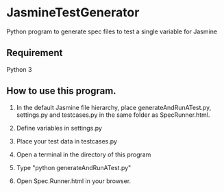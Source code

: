# JasmineTestGenerator
Python program to generate spec files to test a single variable for Jasmine

## Requirement
Python 3

## How to use this program.

1. In the default Jasmine file hierarchy, place generateAndRunATest.py, settings.py and testcases.py in the same folder as SpecRunner.html.

2. Define variables in settings.py

3. Place your test data in testcases.py

4. Open a terminal in the directory of this program

5. Type "python generateAndRunATest.py"

6. Open Spec.Runner.html in your browser.
